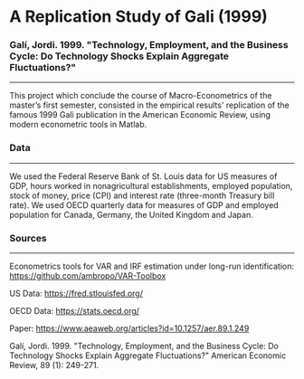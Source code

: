 A Replication Study of Gali (1999)
======

### Galí, Jordi. 1999. "Technology, Employment, and the Business Cycle: Do Technology Shocks Explain Aggregate Fluctuations?"
----------------------------------------------------------------------------------------------------------------------------------------------------------------
This project which conclude the course of Macro-Econometrics of the master’s first semester,
consisted in the empirical results' replication of the famous 1999 Gali publication in the American Economic Review, using modern econometric tools in Matlab.

### Data
----------------------------------------------------------------------------------------------------------------------------------------------------------------
We used the Federal Reserve Bank of St. Louis data for US measures of GDP, hours worked in nonagricultural establishments, employed population, stock of money, price (CPI) and interest rate (three-month Treasury bill rate). We used OECD quarterly data for measures of GDP and employed population for Canada, Germany, the United Kingdom and Japan.

### Sources
----------------------------------------------------------------------------------------------------------------------------------------------------------------
Econometrics tools for VAR and IRF estimation under long-run identification: https://github.com/ambropo/VAR-Toolbox

US Data: https://fred.stlouisfed.org/

OECD Data: https://stats.oecd.org/

Paper: https://www.aeaweb.org/articles?id=10.1257/aer.89.1.249

Galí, Jordi. 1999. "Technology, Employment, and the Business Cycle: Do Technology Shocks Explain Aggregate Fluctuations?" American Economic Review, 89 (1): 249-271. 

